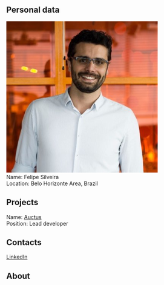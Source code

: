## Personal data
![ photo](../people/photo/felipe_silveira.jpg)  
Name: Felipe Silveira  
Location: Belo Horizonte Area, Brazil  
## Projects 
Name: [Auctus](../projects/auctus.md)  
Position: Lead developer  
## Contacts
[LinkedIn](https://www.linkedin.com/in/felipe-silveira-2739121b/)  
## About
  